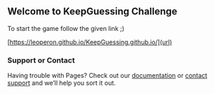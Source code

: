 ## Welcome to KeepGuessing Challenge

To start the game follow the given link ;)

[https://leoperon.github.io/KeepGuessing.github.io/](url) 

### Support or Contact

Having trouble with Pages? Check out our [documentation](https://help.github.com/categories/github-pages-basics/) or [contact support](https://github.com/contact) and we’ll help you sort it out.
